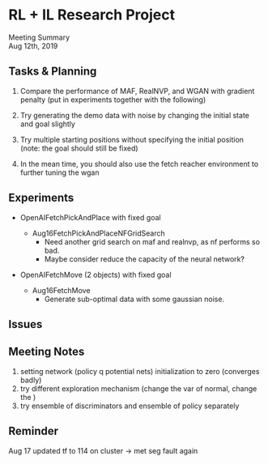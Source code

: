 # RL + IL Research Project
Meeting Summary\
Aug 12th, 2019


## Tasks & Planning

1. Compare the performance of MAF, RealNVP, and WGAN with gradient penalty (put in experiments together with the following)
2. Try generating the demo data with noise by changing the initial state and goal slightly
3. Try multiple starting positions without specifying the initial position (note: the goal should still be fixed)

4. In the mean time, you should also use the fetch reacher environment to further tuning the wgan

## Experiments

- OpenAIFetchPickAndPlace with fixed goal
    - Aug16FetchPickAndPlaceNFGridSearch
        - Need another grid search on maf and realnvp, as nf performs so bad.
        - Maybe consider reduce the capacity of the neural network?

- OpenAIFetchMove (2 objects) with fixed goal
    - Aug16FetchMove
        - Generate sub-optimal data with some gaussian noise.
        

## Issues

   
## Meeting Notes

1. setting network (policy q potential nets) initialization to zero (converges badly)
2. try different exploration mechanism (change the var of normal, change the )
3. try ensemble of discriminators and ensemble of policy separately


## Reminder

Aug 17 updated tf to 114 on cluster -> met seg fault again